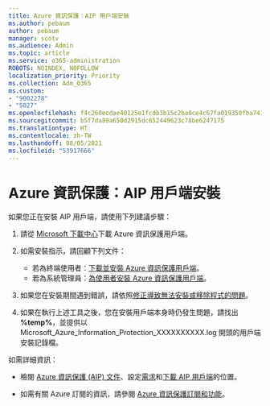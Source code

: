 ```yaml
---
title: Azure 資訊保護：AIP 用戶端安裝
ms.author: pebaum
author: pebaum
manager: scotv
ms.audience: Admin
ms.topic: article
ms.service: o365-administration
ROBOTS: NOINDEX, NOFOLLOW
localization_priority: Priority
ms.collection: Adm_O365
ms.custom:
- "9002278"
- "5027"
ms.openlocfilehash: f4c260ecdae40125e1fcdb3b15c2ba0ce4c67fa019350fba7413d9db9b53d070
ms.sourcegitcommit: b5f7da89a650d2915dc652449623c78be6247175
ms.translationtype: HT
ms.contentlocale: zh-TW
ms.lasthandoff: 08/05/2021
ms.locfileid: "53917666"
---
```

# <a name="azure-information-protection-aip-client-installation"></a>Azure 資訊保護：AIP 用戶端安裝

如果您正在安裝 AIP 用戶端，請使用下列建議步驟：

1. 請從 [Microsoft 下載中心](https://www.microsoft.com/download/details.aspx?id=53018)下載 Azure 資訊保護用戶端。

2. 如需安裝指示，請回顧下列文件：

    - 若為終端使用者：[下載並安裝 Azure 資訊保護用戶端](https://docs.microsoft.com/azure/information-protection/rms-client/install-client-app)。
    - 若為系統管理員：[為使用者安裝 Azure 資訊保護用戶端](https://docs.microsoft.com/azure/information-protection/rms-client/client-admin-guide-install)。

3. 如果您在安裝期間遇到錯誤，請依照[修正導致無法安裝或移除程式的問題](https://support.microsoft.com/help/17588/windows-fix-problems-that-block-programs-being-installed-or-removed)。

4. 如果在執行上述工具之後，您在安裝用戶端本身時仍發生問題，請找出 **%temp%**，並提供以 Microsoft_Azure_Information_Protection_XXXXXXXXXX.log 開頭的用戶端安裝記錄檔。

如需詳細資訊：

- 檢閱 [Azure 資訊保護 (AIP) 文件](https://docs.microsoft.com/azure/information-protection/what-is-information-protection)、設定[需求](https://docs.microsoft.com/azure/information-protection/get-started/requirements)和[下載 AIP 用戶端](https://www.microsoft.com/download/details.aspx?id=53018)的位置。

- 如需有關 Azure 訂閱的資訊，請參閱 [Azure 資訊保護訂閱和功能](https://azure.microsoft.com/pricing/details/information-protection)。
